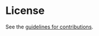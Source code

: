 # License

See the
[guidelines for contributions](https://github.com/drspangle/draft-dsmullen-ppd-architecture/blob/main/CONTRIBUTING.md).

